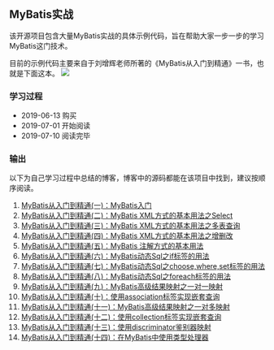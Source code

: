 ## MyBatis实战

该开源项目包含大量MyBatis实战的具体示例代码，旨在帮助大家一步一步的学习MyBatis这门技术。

目前的示例代码主要来自于刘增辉老师所著的《MyBatis从入门到精通》一书，也就是下面这本。
![](https://images.zwwhnly.com/picture/424537-20190711100832062-1032140749.jpg)

### 学习过程

- 2019-06-13 购买
- 2019-07-01 开始阅读
- 2019-07-10 阅读完毕

### 输出

以下为自己学习过程中总结的博客，博客中的源码都能在该项目中找到，建议按顺序阅读。

1. [MyBatis从入门到精通(一)：MyBatis入门](http://www.zwwhnly.com/mybatis/2019/06/28/mybatis-study-01.html)
2. [MyBatis从入门到精通(二)：MyBatis XML方式的基本用法之Select](http://www.zwwhnly.com/mybatis/2019/07/01/mybatis-study-02.html)
3. [MyBatis从入门到精通(三)：MyBatis XML方式的基本用法之多表查询](http://www.zwwhnly.com/mybatis/2019/07/02/mybatis-study-03.html)
4. [MyBatis从入门到精通(四)：MyBatis XML方式的基本用法之增删改](http://www.zwwhnly.com/mybatis/2019/07/03/mybatis-study-04.html)
5. [MyBatis从入门到精通(五)：MyBatis 注解方式的基本用法](http://www.zwwhnly.com/mybatis/2019/07/04/mybatis-study-05.html)
6. [MyBatis从入门到精通(六)：MyBatis动态Sql之if标签的用法](http://www.zwwhnly.com/mybatis/2019/07/08/mybatis-study-06.html)
7. [MyBatis从入门到精通(七)：MyBatis动态Sql之choose,where,set标签的用法](http://www.zwwhnly.com/mybatis/2019/07/09/mybatis-study-07.html)
8. [MyBatis从入门到精通(八)：MyBatis动态Sql之foreach标签的用法](http://www.zwwhnly.com/mybatis/2019/07/10/mybatis-study-08.html)
9. [MyBatis从入门到精通(九)：MyBatis高级结果映射之一对一映射](http://www.zwwhnly.com/mybatis/2019/07/11/mybatis-study-09.html)
10. [MyBatis从入门到精通(十)：使用association标签实现嵌套查询](http://www.zwwhnly.com/mybatis/2019/07/12/mybatis-study-10.html)
11. [MyBatis从入门到精通(十一)：MyBatis高级结果映射之一对多映射](http://www.zwwhnly.com/mybatis/2019/07/16/mybatis-study-11.html)
12. [MyBatis从入门到精通(十二)：使用collection标签实现嵌套查询](http://www.zwwhnly.com/mybatis/2019/07/17/mybatis-study-12.html)
13. [MyBatis从入门到精通(十三)：使用discriminator鉴别器映射](http://www.zwwhnly.com/mybatis/2019/07/19/mybatis-study-13.html)
14. [MyBatis从入门到精通(十四)：在MyBatis中使用类型处理器](http://www.zwwhnly.com/mybatis/2019/07/24/mybatis-study-14.html)
